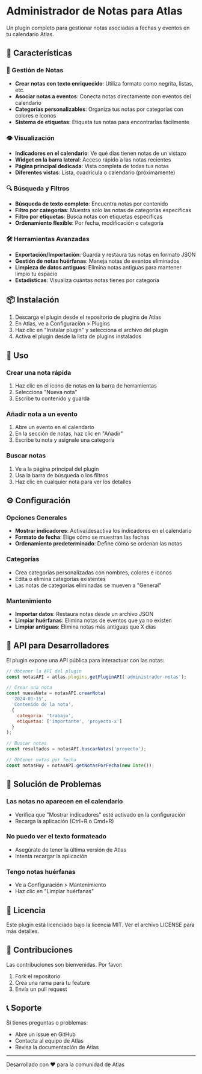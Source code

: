 # Administrador de Notas para Atlas

Un plugin completo para gestionar notas asociadas a fechas y eventos en tu calendario Atlas.

## 🚀 Características

### 📝 Gestión de Notas
- **Crear notas con texto enriquecido**: Utiliza formato como negrita, listas, etc.
- **Asociar notas a eventos**: Conecta notas directamente con eventos del calendario
- **Categorías personalizables**: Organiza tus notas por categorías con colores e iconos
- **Sistema de etiquetas**: Etiqueta tus notas para encontrarlas fácilmente

### 👁️ Visualización
- **Indicadores en el calendario**: Ve qué días tienen notas de un vistazo
- **Widget en la barra lateral**: Acceso rápido a las notas recientes
- **Página principal dedicada**: Vista completa de todas tus notas
- **Diferentes vistas**: Lista, cuadrícula o calendario (próximamente)

### 🔍 Búsqueda y Filtros
- **Búsqueda de texto completo**: Encuentra notas por contenido
- **Filtro por categorías**: Muestra solo las notas de categorías específicas
- **Filtro por etiquetas**: Busca notas con etiquetas específicas
- **Ordenamiento flexible**: Por fecha, modificación o categoría

### 🛠️ Herramientas Avanzadas
- **Exportación/Importación**: Guarda y restaura tus notas en formato JSON
- **Gestión de notas huérfanas**: Maneja notas de eventos eliminados
- **Limpieza de datos antiguos**: Elimina notas antiguas para mantener limpio tu espacio
- **Estadísticas**: Visualiza cuántas notas tienes por categoría

## 📦 Instalación

1. Descarga el plugin desde el repositorio de plugins de Atlas
2. En Atlas, ve a Configuración > Plugins
3. Haz clic en "Instalar plugin" y selecciona el archivo del plugin
4. Activa el plugin desde la lista de plugins instalados

## 🎯 Uso

### Crear una nota rápida
1. Haz clic en el icono de notas en la barra de herramientas
2. Selecciona "Nueva nota"
3. Escribe tu contenido y guarda

### Añadir nota a un evento
1. Abre un evento en el calendario
2. En la sección de notas, haz clic en "Añadir"
3. Escribe tu nota y asígnale una categoría

### Buscar notas
1. Ve a la página principal del plugin
2. Usa la barra de búsqueda o los filtros
3. Haz clic en cualquier nota para ver los detalles

## ⚙️ Configuración

### Opciones Generales
- **Mostrar indicadores**: Activa/desactiva los indicadores en el calendario
- **Formato de fecha**: Elige cómo se muestran las fechas
- **Ordenamiento predeterminado**: Define cómo se ordenan las notas

### Categorías
- Crea categorías personalizadas con nombres, colores e iconos
- Edita o elimina categorías existentes
- Las notas de categorías eliminadas se mueven a "General"

### Mantenimiento
- **Importar datos**: Restaura notas desde un archivo JSON
- **Limpiar huérfanas**: Elimina notas de eventos que ya no existen
- **Limpiar antiguas**: Elimina notas más antiguas que X días

## 🔧 API para Desarrolladores

El plugin expone una API pública para interactuar con las notas:

```javascript
// Obtener la API del plugin
const notasAPI = atlas.plugins.getPluginAPI('administrador-notas');

// Crear una nota
const nuevaNota = notasAPI.crearNota(
  '2024-01-15',
  'Contenido de la nota',
  {
    categoria: 'trabajo',
    etiquetas: ['importante', 'proyecto-x']
  }
);

// Buscar notas
const resultados = notasAPI.buscarNotas('proyecto');

// Obtener notas por fecha
const notasHoy = notasAPI.getNotasPorFecha(new Date());
```

## 🐛 Solución de Problemas

### Las notas no aparecen en el calendario
- Verifica que "Mostrar indicadores" esté activado en la configuración
- Recarga la aplicación (Ctrl+R o Cmd+R)

### No puedo ver el texto formateado
- Asegúrate de tener la última versión de Atlas
- Intenta recargar la aplicación

### Tengo notas huérfanas
- Ve a Configuración > Mantenimiento
- Haz clic en "Limpiar huérfanas"

## 📄 Licencia

Este plugin está licenciado bajo la licencia MIT. Ver el archivo LICENSE para más detalles.

## 🤝 Contribuciones

Las contribuciones son bienvenidas. Por favor:
1. Fork el repositorio
2. Crea una rama para tu feature
3. Envía un pull request

## 📞 Soporte

Si tienes preguntas o problemas:
- Abre un issue en GitHub
- Contacta al equipo de Atlas
- Revisa la documentación de Atlas

---

Desarrollado con ❤️ para la comunidad de Atlas